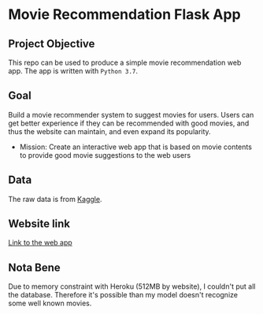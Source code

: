 # Movie Recommendation Flask App

## Project Objective 
This repo can be used to produce a simple movie recommendation web app. The app is written with `Python 3.7`.


## Goal
Build a movie recommender system to suggest movies for users. Users can get better experience if they can be recommended with good movies, and thus the website can maintain, and even expand its popularity. 

* Mission: Create an interactive web app that is based on movie contents to provide good movie suggestions to the web users


## Data
The raw data is from [Kaggle](https://www.kaggle.com/rounakbanik/the-movies-dataset/data). 


## Website link
[Link to the web app](https://immense-castle-88704.herokuapp.com/)


## Nota Bene

Due to memory constraint with Heroku (512MB by website), I couldn't put all the database. Therefore it's possible than my model doesn't recognize some well known movies.
